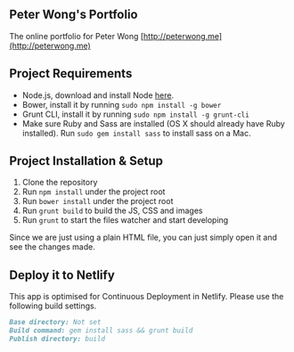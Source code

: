 ## Peter Wong's Portfolio

The online portfolio for Peter Wong
[http://peterwong.me](http://peterwong.me)

## Project Requirements

* Node.js, download and install Node [here](https://nodejs.org/download/).
* Bower, install it by running ```sudo npm install -g bower```
* Grunt CLI, install it by running ```sudo npm install -g grunt-cli```
* Make sure Ruby and Sass are installed (OS X should already have Ruby installed).
Run ```sudo gem install sass``` to install sass on a Mac.

## Project Installation & Setup

1. Clone the repository
2. Run ```npm install``` under the project root
3. Run ```bower install``` under the project root
3. Run ```grunt build``` to build the JS, CSS and images
4. Run ```grunt``` to start the files watcher and start developing

Since we are just using a plain HTML file, you can just simply open it and see the changes made.

## Deploy it to Netlify

This app is optimised for Continuous Deployment in Netlify.
Please use the following build settings.

```markdown
Base directory: Not set
Build command: gem install sass && grunt build
Publish directory: build
```
